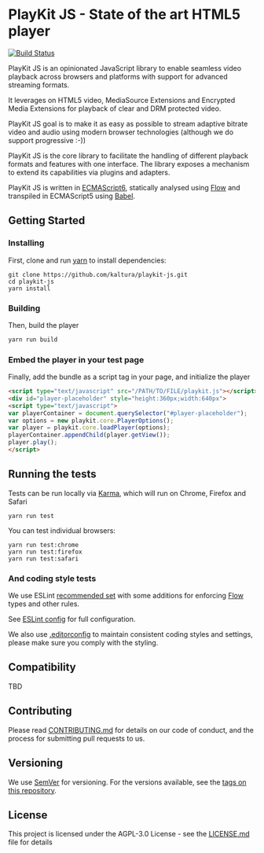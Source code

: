 # PlayKit JS - State of the art HTML5 player

[![Build Status](https://travis-ci.org/kaltura/playkit-js.svg?branch=master)](https://travis-ci.org/kaltura/playkit-js)

PlayKit JS is an opinionated JavaScript library to enable seamless video playback across browsers and platforms with support for advanced streaming formats.

It leverages on HTML5 video, MediaSource Extensions and Encrypted Media Extensions for playback of clear and DRM protected video.

PlayKit JS goal is to make it as easy as possible to stream adaptive bitrate video and audio using modern browser technologies (although we do support progressive :-))

PlayKit JS is the core library to facilitate the handling of different playback formats and features with one interface.
The library exposes a mechanism to extend its capabilities via plugins and adapters.

PlayKit JS is written in [ECMAScript6], statically analysed using [Flow] and transpiled in ECMAScript5 using [Babel].

[Flow]: https://flow.org/
[ECMAScript6]: https://github.com/ericdouglas/ES6-Learning#articles--tutorials
[Babel]: https://babeljs.io

## Getting Started


### Installing

First, clone and run [yarn] to install dependencies:

[yarn]: https://yarnpkg.com/lang/en/

```
git clone https://github.com/kaltura/playkit-js.git
cd playkit-js
yarn install
```

### Building

Then, build the player

```javascript
yarn run build
```

### Embed the player in your test page

Finally, add the bundle as a script tag in your page, and initialize the player

```html
<script type="text/javascript" src="/PATH/TO/FILE/playkit.js"></script>
<div id="player-placeholder" style="height:360px;width:640px">
<script type="text/javascript">
var playerContainer = document.querySelector("#player-placeholder");
var options = new playkit.core.PlayerOptions();
var player = playkit.core.loadPlayer(options);
playerContainer.appendChild(player.getView());
player.play();
</script>
```

## Running the tests

Tests can be run locally via [Karma], which will run on Chrome, Firefox and Safari

[Karma]: https://karma-runner.github.io/1.0/index.html
```
yarn run test
```

You can test individual browsers:
```
yarn run test:chrome
yarn run test:firefox
yarn run test:safari
```

### And coding style tests

We use ESLint [recommended set](http://eslint.org/docs/rules/) with some additions for enforcing [Flow] types and other rules.

See [ESLint config](.eslintrc.json) for full configuration.

We also use [.editorconfig](.editorconfig) to maintain consistent coding styles and settings, please make sure you comply with the styling.


## Compatibility

TBD

## Contributing

Please read [CONTRIBUTING.md](https://gist.github.com/PurpleBooth/b24679402957c63ec426) for details on our code of conduct, and the process for submitting pull requests to us.

## Versioning

We use [SemVer](http://semver.org/) for versioning. For the versions available, see the [tags on this repository](https://github.com/kaltura/playkit-js/tags). 

## License

This project is licensed under the AGPL-3.0 License - see the [LICENSE.md](LICENSE.md) file for details
